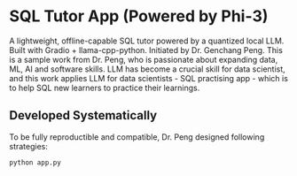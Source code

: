 # SQL Tutor App (Powered by Phi-3)

A lightweight, offline-capable SQL tutor powered by a quantized local LLM. Built with Gradio + llama-cpp-python. Initiated by Dr. Genchang Peng.
This is a sample work from Dr. Peng, who is passionate about expanding data, ML, AI and software skills. LLM has become a crucial skill for data scientist, and this work applies LLM for data scientists - SQL practising app - which is to help SQL new learners to practice their learnings.

## Developed Systematically

To be fully reproductible and compatible, Dr. Peng designed following strategies:

```bash
python app.py
